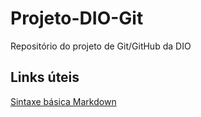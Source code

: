 # Projeto-DIO-Git
Repositório do projeto de Git/GitHub da DIO

## Links úteis
[Sintaxe básica Markdown](https://www.markdownguide.org/basic-syntax/)
